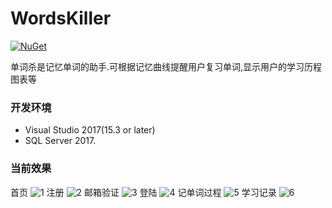 # WordsKiller
[![NuGet](https://img.shields.io/nuget/v/DotnetSpider.Extension.svg)](https://www.nuget.org/packages/DotnetSpider.Extension)


单词杀是记忆单词的助手.可根据记忆曲线提醒用户复习单词,显示用户的学习历程图表等

### 开发环境
- Visual Studio 2017(15.3 or later)
- SQL Server 2017. 
 
### 当前效果
首页
![1](https://github.com/xiangsxuan/WordsKiller/blob/master/WordsKiller/images/IndexPic.png)
注册
![2](https://github.com/xiangsxuan/WordsKiller/blob/master/WordsKiller/images/RegisterPic.png)
邮箱验证
![3](https://github.com/xiangsxuan/WordsKiller/blob/master/WordsKiller/images/EmailRegister.jpg)
登陆
![4](https://github.com/xiangsxuan/WordsKiller/blob/master/WordsKiller/images/LoginPic.png)
记单词过程
![5](https://github.com/xiangsxuan/WordsKiller/blob/master/WordsKiller/images/toMemoryWords.png)
学习记录
![6](https://github.com/xiangsxuan/WordsKiller/blob/master/WordsKiller/images/learningRecord.png)
